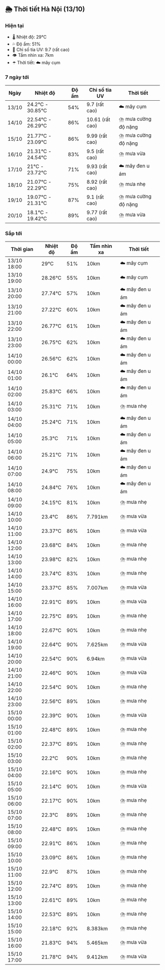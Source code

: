 ## 🌦️ Thời tiết Hà Nội (13/10)

### Hiện tại

- 🌡️ Nhiệt độ: 29℃
- 💦 Độ ẩm: 51%
- 🌟 Chỉ số tia UV: 9.7 (rất cao)
- 👁️ Tầm nhìn xa: 7km
- ☂️ Thời tiết: ☁️ mây cụm

### 7 ngày tới

| Ngày | Nhiệt độ | Độ ẩm | Chỉ số tia UV | Thời tiết |
| --- | --- | --- | --- | --- |
| 13/10 | 24.2℃ - 30.85℃ | 54% | 9.7 (rất cao) | ☁️ mây cụm |
| 14/10 | 22.54℃ - 26.29℃ | 86% | 10.61 (rất cao) | ⛈️ mưa cường độ nặng |
| 15/10 | 21.77℃ - 23.09℃ | 86% | 9.99 (rất cao) | ⛈️ mưa cường độ nặng |
| 16/10 | 21.31℃ - 24.54℃ | 83% | 9.5 (rất cao) | ⛈️ mưa vừa |
| 17/10 | 21℃ - 23.72℃ | 71% | 9.93 (rất cao) | ☁️ mây đen u ám |
| 18/10 | 21.07℃ - 22.29℃ | 75% | 8.92 (rất cao) | ⛈️ mưa nhẹ |
| 19/10 | 19.07℃ - 21.31℃ | 87% | 9.1 (rất cao) | ⛈️ mưa cường độ nặng |
| 20/10 | 18.1℃ - 19.42℃ | 89% | 9.77 (rất cao) | ⛈️ mưa vừa |

### Sắp tới

| Thời gian | Nhiệt độ | Độ ẩm | Tầm nhìn xa | Thời tiết |
| --- | --- | --- | --- | --- |
| 13/10 18:00 | 29℃ | 51% | 10km | ☁️ mây cụm |
| 13/10 19:00 | 28.26℃ | 55% | 10km | ☁️ mây cụm |
| 13/10 20:00 | 27.74℃ | 57% | 10km | ☁️ mây đen u ám |
| 13/10 21:00 | 27.22℃ | 60% | 10km | ☁️ mây đen u ám |
| 13/10 22:00 | 26.77℃ | 61% | 10km | ☁️ mây đen u ám |
| 13/10 23:00 | 26.75℃ | 62% | 10km | ☁️ mây đen u ám |
| 14/10 00:00 | 26.56℃ | 62% | 10km | ☁️ mây đen u ám |
| 14/10 01:00 | 26.1℃ | 64% | 10km | ☁️ mây đen u ám |
| 14/10 02:00 | 25.83℃ | 66% | 10km | ☁️ mây đen u ám |
| 14/10 03:00 | 25.31℃ | 71% | 10km | ⛈️ mưa nhẹ |
| 14/10 04:00 | 25.24℃ | 71% | 10km | ☁️ mây đen u ám |
| 14/10 05:00 | 25.3℃ | 71% | 10km | ☁️ mây đen u ám |
| 14/10 06:00 | 25.21℃ | 71% | 10km | ☁️ mây đen u ám |
| 14/10 07:00 | 24.9℃ | 75% | 10km | ☁️ mây đen u ám |
| 14/10 08:00 | 24.84℃ | 76% | 10km | ☁️ mây đen u ám |
| 14/10 09:00 | 24.15℃ | 81% | 10km | ⛈️ mưa nhẹ |
| 14/10 10:00 | 23.4℃ | 86% | 7.791km | ⛈️ mưa vừa |
| 14/10 11:00 | 23.37℃ | 86% | 10km | ⛈️ mưa vừa |
| 14/10 12:00 | 23.68℃ | 84% | 10km | ⛈️ mưa nhẹ |
| 14/10 13:00 | 23.98℃ | 82% | 10km | ⛈️ mưa nhẹ |
| 14/10 14:00 | 23.74℃ | 83% | 10km | ⛈️ mưa nhẹ |
| 14/10 15:00 | 23.37℃ | 85% | 7.007km | ⛈️ mưa vừa |
| 14/10 16:00 | 22.91℃ | 89% | 10km | ⛈️ mưa vừa |
| 14/10 17:00 | 22.75℃ | 89% | 10km | ⛈️ mưa nhẹ |
| 14/10 18:00 | 22.67℃ | 90% | 10km | ⛈️ mưa nhẹ |
| 14/10 19:00 | 22.64℃ | 90% | 7.625km | ⛈️ mưa vừa |
| 14/10 20:00 | 22.54℃ | 90% | 6.94km | ⛈️ mưa vừa |
| 14/10 21:00 | 22.46℃ | 90% | 10km | ⛈️ mưa vừa |
| 14/10 22:00 | 22.54℃ | 90% | 10km | ⛈️ mưa nhẹ |
| 14/10 23:00 | 22.56℃ | 89% | 10km | ⛈️ mưa nhẹ |
| 15/10 00:00 | 22.39℃ | 90% | 10km | ⛈️ mưa vừa |
| 15/10 01:00 | 22.48℃ | 89% | 10km | ⛈️ mưa nhẹ |
| 15/10 02:00 | 22.37℃ | 89% | 10km | ⛈️ mưa nhẹ |
| 15/10 03:00 | 22.2℃ | 90% | 10km | ⛈️ mưa nhẹ |
| 15/10 04:00 | 22.16℃ | 90% | 10km | ⛈️ mưa nhẹ |
| 15/10 05:00 | 22.14℃ | 90% | 10km | ⛈️ mưa vừa |
| 15/10 06:00 | 22.17℃ | 90% | 10km | ⛈️ mưa nhẹ |
| 15/10 07:00 | 22.3℃ | 89% | 10km | ⛈️ mưa nhẹ |
| 15/10 08:00 | 22.48℃ | 89% | 10km | ⛈️ mưa nhẹ |
| 15/10 09:00 | 22.91℃ | 86% | 10km | ⛈️ mưa nhẹ |
| 15/10 10:00 | 23.09℃ | 86% | 10km | ⛈️ mưa nhẹ |
| 15/10 11:00 | 22.9℃ | 87% | 10km | ⛈️ mưa nhẹ |
| 15/10 12:00 | 22.74℃ | 89% | 10km | ⛈️ mưa nhẹ |
| 15/10 13:00 | 22.61℃ | 89% | 10km | ⛈️ mưa nhẹ |
| 15/10 14:00 | 22.53℃ | 89% | 10km | ⛈️ mưa nhẹ |
| 15/10 15:00 | 22.18℃ | 92% | 8.383km | ⛈️ mưa nhẹ |
| 15/10 16:00 | 21.83℃ | 94% | 5.465km | ⛈️ mưa vừa |
| 15/10 17:00 | 21.78℃ | 94% | 9.412km | ⛈️ mưa vừa |
